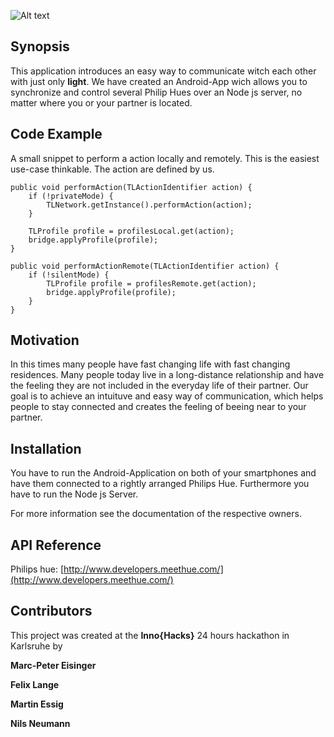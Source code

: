 ![Alt text](http://fs5.directupload.net/images/160612/fe9g7swu.png "#Talk Light")
## Synopsis

This application introduces an easy way to communicate witch each other with just only **light**. We have created an Android-App wich allows you to synchronize and control several Philip Hues over an Node js server, no matter where you or your partner is located. 

## Code Example

A small snippet to perform a action locally and remotely. This is the easiest use-case thinkable. The action are defined by us.


    public void performAction(TLActionIdentifier action) {
		if (!privateMode) {
			TLNetwork.getInstance().performAction(action);
		}
		
		TLProfile profile = profilesLocal.get(action);
		bridge.applyProfile(profile);
	}

	public void performActionRemote(TLActionIdentifier action) {
		if (!silentMode) {
			TLProfile profile = profilesRemote.get(action);
			bridge.applyProfile(profile);
		}
	}

## Motivation

In this times many people have fast changing life with fast changing residences. Many people today live in a long-distance relationship and have the feeling they are not included in the everyday life of their partner. Our goal is to achieve an intuituve and easy way of communication, which helps people to stay connected and creates the feeling of beeing near to your partner.

## Installation

You have to run the Android-Application on both of your smartphones and have them connected to a rightly arranged Philips Hue. 
Furthermore you have to run the Node js Server.

For more information see the documentation of the respective owners.

## API Reference

Philips hue: [http://www.developers.meethue.com/](http://www.developers.meethue.com/)


## Contributors

This project was created at the **Inno{Hacks}** 24 hours hackathon in Karlsruhe by

**Marc-Peter Eisinger**

**Felix Lange**

**Martin Essig**

**Nils Neumann**
